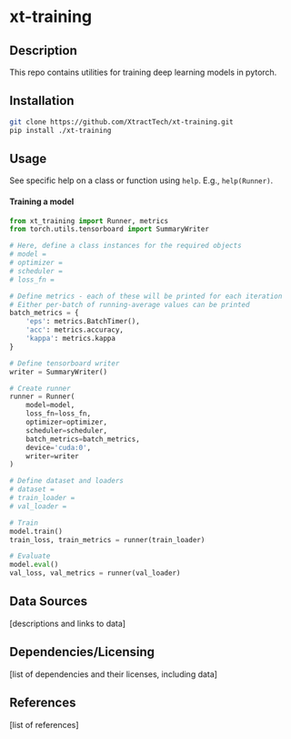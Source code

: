 # xt-training
  
## Description

This repo contains utilities for training deep learning models in pytorch.

## Installation

```bash
git clone https://github.com/XtractTech/xt-training.git
pip install ./xt-training
```

## Usage

See specific help on a class or function using `help`. E.g., `help(Runner)`.

#### Training a model

```python
from xt_training import Runner, metrics
from torch.utils.tensorboard import SummaryWriter

# Here, define a class instances for the required objects
# model = 
# optimizer = 
# scheduler = 
# loss_fn = 

# Define metrics - each of these will be printed for each iteration
# Either per-batch of running-average values can be printed
batch_metrics = {
    'eps': metrics.BatchTimer(),
    'acc': metrics.accuracy,
    'kappa': metrics.kappa
}

# Define tensorboard writer
writer = SummaryWriter()

# Create runner
runner = Runner(
    model=model,
    loss_fn=loss_fn,
    optimizer=optimizer,
    scheduler=scheduler,
    batch_metrics=batch_metrics,
    device='cuda:0',
    writer=writer
)

# Define dataset and loaders
# dataset = 
# train_loader = 
# val_loader = 

# Train
model.train()
train_loss, train_metrics = runner(train_loader)

# Evaluate
model.eval()
val_loss, val_metrics = runner(val_loader)
```
  
## Data Sources

[descriptions and links to data]
  
## Dependencies/Licensing

[list of dependencies and their licenses, including data]

## References

[list of references]
